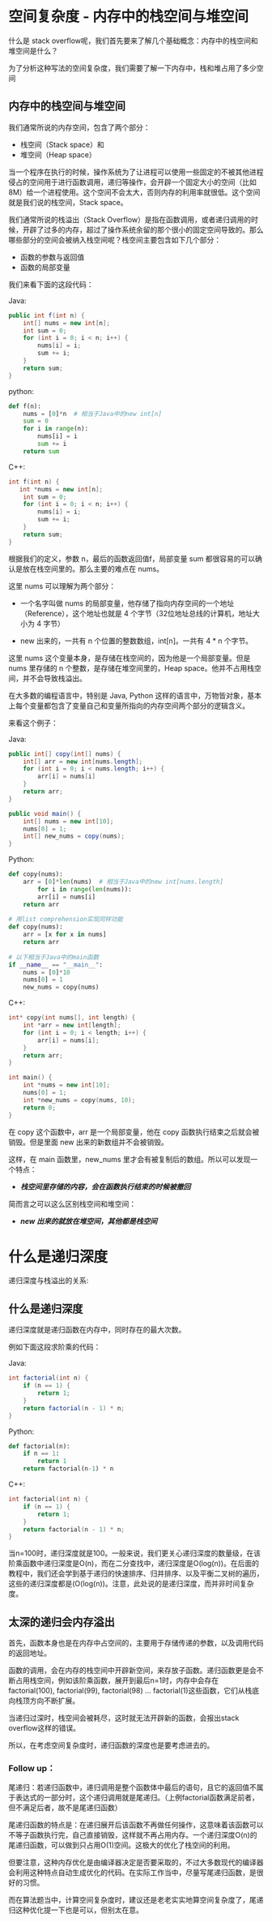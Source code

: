 
# 空间复杂度 - 内存中的栈空间与堆空间

什么是 stack overflow呢，我们首先要来了解几个基础概念：内存中的栈空间和堆空间是什么？

为了分析这种写法的空间复杂度，我们需要了解一下内存中，栈和堆占用了多少空间

## 内存中的栈空间与堆空间

我们通常所说的内存空间，包含了两个部分：
- 栈空间（Stack space）和
- 堆空间（Heap space）

当一个程序在执行的时候，操作系统为了让进程可以使用一些固定的不被其他进程侵占的空间用于进行函数调用，递归等操作，会开辟一个固定大小的空间（比如 8M）给一个进程使用。这个空间不会太大，否则内存的利用率就很低。这个空间就是我们说的栈空间，Stack space。

我们通常所说的栈溢出（Stack Overflow）是指在函数调用，或者递归调用的时候，开辟了过多的内存，超过了操作系统余留的那个很小的固定空间导致的。那么哪些部分的空间会被纳入栈空间呢？栈空间主要包含如下几个部分：

- 函数的参数与返回值
- 函数的局部变量

我们来看下面的这段代码：

Java:
```Java
public int f(int n) {
    int[] nums = new int[n];
    int sum = 0;
    for (int i = 0; i < n; i++) {
        nums[i] = i;
        sum += i;
    }
    return sum;
}
```
python:
```Python
def f(n):
    nums = [0]*n  # 相当于Java中的new int[n]
    sum = 0
    for i in range(n):
        nums[i] = i
        sum += i
    return sum
```    
C++:
```C++
int f(int n) {
   int *nums = new int[n];
    int sum = 0;
    for (int i = 0; i < n; i++) {
        nums[i] = i;
        sum += i;
    }
    return sum;
}
```

根据我们的定义，参数 n，最后的函数返回值f，局部变量 sum 都很容易的可以确认是放在栈空间里的。那么主要的难点在 nums。

这里 nums 可以理解为两个部分：

- 一个名字叫做 nums 的局部变量，他存储了指向内存空间的一个地址（Reference），这个地址也就是 4 个字节（32位地址总线的计算机，地址大小为 4 字节）

- new 出来的，一共有 n 个位置的整数数组，int[n]。一共有 4 * n 个字节。

这里 nums 这个变量本身，是存储在栈空间的，因为他是一个局部变量。但是 nums 里存储的 n 个整数，是存储在堆空间里的，Heap space。他并不占用栈空间，并不会导致栈溢出。

在大多数的编程语言中，特别是 Java, Python 这样的语言中，万物皆对象，基本上每个变量都包含了变量自己和变量所指向的内存空间两个部分的逻辑含义。

来看这个例子：

Java:
```java
public int[] copy(int[] nums) {
    int[] arr = new int[nums.length];
    for (int i = 0; i < nums.length; i++) {
        arr[i] = nums[i]
    }
    return arr;
}

public void main() {
    int[] nums = new int[10];
    nums[0] = 1;
    int[] new_nums = copy(nums);
}
```
Python:
```python
def copy(nums):
    arr = [0]*len(nums)  # 相当于Java中的new int[nums.length]
		for i in range(len(nums)):
        arr[i] = nums[i]
    return arr
		
# 用list comprehension实现同样功能
def copy(nums):
    arr = [x for x in nums]
    return arr
		
# 以下相当于Java中的main函数
if __name__ == "__main__":
    nums = [0]*10
    nums[0] = 1
    new_nums = copy(nums)
```
C++:
```C++
int* copy(int nums[], int length) {
    int *arr = new int[length];
    for (int i = 0; i < length; i++) {
        arr[i] = nums[i];
    }
    return arr;
}

int main() {
    int *nums = new int[10];
    nums[0] = 1;
    int *new_nums = copy(nums, 10);
	return 0;
}
```

在 copy 这个函数中，arr 是一个局部变量，他在 copy 函数执行结束之后就会被销毁。但是里面 new 出来的新数组并不会被销毁。

这样，在 main 函数里，new_nums 里才会有被复制后的数组。所以可以发现一个特点：

- ***栈空间里存储的内容，会在函数执行结束的时候被撤回***

简而言之可以这么区别栈空间和堆空间：

- ***new 出来的就放在堆空间，其他都是栈空间***

# 什么是递归深度

递归深度与栈溢出的关系:

## 什么是递归深度

递归深度就是递归函数在内存中，同时存在的最大次数。

例如下面这段求阶乘的代码：

Java:
```java
int factorial(int n) {
    if (n == 1) {
        return 1;
    }
    return factorial(n - 1) * n;
}
```
Python:
```python
def factorial(n):
    if n == 1:
        return 1
    return factorial(n-1) * n
```
C++:
```C++
int factorial(int n) {
    if (n == 1) {
        return 1;
    }
    return factorial(n - 1) * n;
}
```


当n=100时，递归深度就是100。一般来说，我们更关心递归深度的数量级，在该阶乘函数中递归深度是O(n)，而在二分查找中，递归深度是O(log(n))。在后面的教程中，我们还会学到基于递归的快速排序、归并排序、以及平衡二叉树的遍历，这些的递归深度都是(O(log(n))。注意，此处说的是递归深度，而并非时间复杂度。

## 太深的递归会内存溢出

首先，函数本身也是在内存中占空间的，主要用于存储传递的参数，以及调用代码的返回地址。

函数的调用，会在内存的栈空间中开辟新空间，来存放子函数。递归函数更是会不断占用栈空间，例如该阶乘函数，展开到最后n=1时，内存中会存在factorial(100), factorial(99), factorial(98) ... factorial(1)这些函数，它们从栈底向栈顶方向不断扩展。

当递归过深时，栈空间会被耗尽，这时就无法开辟新的函数，会报出stack overflow这样的错误。

所以，在考虑空间复杂度时，递归函数的深度也是要考虑进去的。

### Follow up：

尾递归：若递归函数中，递归调用是整个函数体中最后的语句，且它的返回值不属于表达式的一部分时，这个递归调用就是尾递归。（上例factorial函数满足前者，但不满足后者，故不是尾递归函数）

尾递归函数的特点是：在递归展开后该函数不再做任何操作，这意味着该函数可以不等子函数执行完，自己直接销毁，这样就不再占用内存。一个递归深度O(n)的尾递归函数，可以做到只占用O(1)空间。这极大的优化了栈空间的利用。

但要注意，这种内存优化是由编译器决定是否要采取的，不过大多数现代的编译器会利用这种特点自动生成优化的代码。在实际工作当中，尽量写尾递归函数，是很好的习惯。

而在算法题当中，计算空间复杂度时，建议还是老老实实地算空间复杂度了，尾递归这种优化提一下也是可以，但别太在意。

